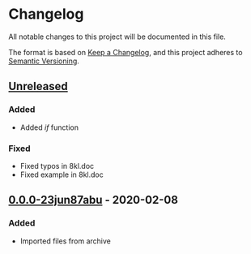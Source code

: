 # Changelog
All notable changes to this project will be documented in this file.

The format is based on [Keep a Changelog](https://keepachangelog.com/en/1.0.0/),
and this project adheres to [Semantic Versioning](https://semver.org/spec/v2.0.0.html).


## [Unreleased]

### Added
- Added *if* function

### Fixed
- Fixed typos in 8kl.doc
- Fixed example in 8kl.doc


## [0.0.0-23jun87abu] - 2020-02-08

### Added
- Imported files from archive


[Unreleased]: https://github.com/jonruttan/8k-lisp/compare/v0.0.0-23jun87abu...HEAD
[0.0.0-23jun87abu]: https://github.com/jonruttan/8k-lisp/releases/tag/v0.0.0-23jun87abu
